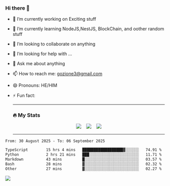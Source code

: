 ### Hi there 👋

<!--
**charlieScript/charlieScript** is a ✨ _special_ ✨ repository because its `README.md` (this file) appears on your GitHub profile.

Here are some ideas to get you started: -->

- 🔭 I’m currently working on Exciting stuff
- 🌱 I’m currently learning NodeJS,NestJS, BlockChain, and oother random stuff
- 👯 I’m looking to collaborate on anything
- 🤔 I’m looking for help with ...
- 💬 Ask me about anything
- 📫 How to reach me: gozione3@gmail.com
- 😄 Pronouns: HE/HIM
- ⚡ Fun fact:


  ---

  ### :fire: My Stats

  <div id="stats" align="center">
  <img src="http://github-readme-streak-stats.herokuapp.com?user=charlieScript&theme=dark&date_format=M%20j%5B%2C%20Y%5D" />&nbsp;&nbsp;&nbsp;
  <img src="https://github-readme-stats.vercel.app/api/top-langs/?username=charlieScript&layout=compact&theme=vision-friendly-dark"/>&nbsp;&nbsp;&nbsp;
  <img src="https://github-readme-stats.vercel.app/api?username=charlieScript&show_icons=true&theme=radical"/>
  </div>

  ---



<!--START_SECTION:waka-->

```txt
From: 30 August 2025 - To: 06 September 2025

TypeScript        15 hrs 4 mins   ██████████████████▓░░░░░░   74.91 %
Python            2 hrs 21 mins   ███░░░░░░░░░░░░░░░░░░░░░░   11.71 %
Markdown          43 mins         █░░░░░░░░░░░░░░░░░░░░░░░░   03.57 %
Bash              28 mins         ▓░░░░░░░░░░░░░░░░░░░░░░░░   02.32 %
Other             27 mins         ▓░░░░░░░░░░░░░░░░░░░░░░░░   02.27 %
```

<!--END_SECTION:waka-->
![](https://komarev.com/ghpvc/?username=charlieScript)
